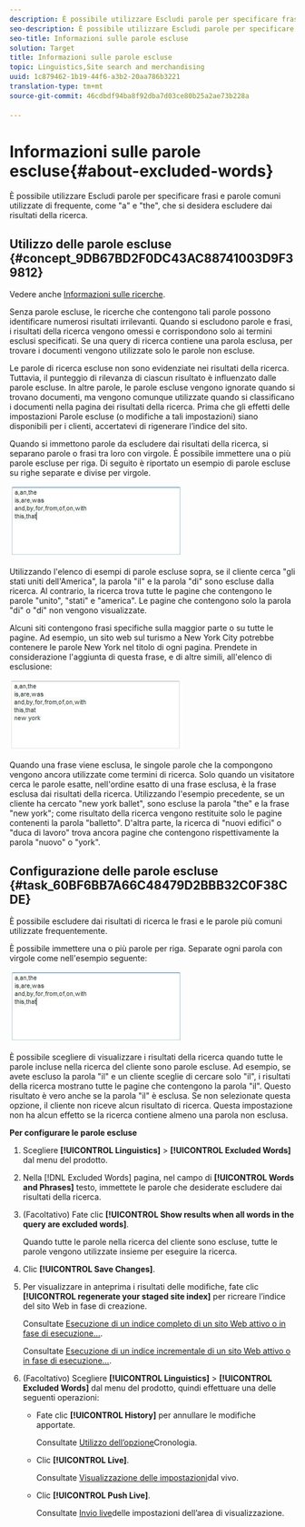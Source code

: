 ```yaml
---
description: È possibile utilizzare Escludi parole per specificare frasi e parole comuni utilizzate di frequente, come "a" e "the", che si desidera escludere dai risultati della ricerca.
seo-description: È possibile utilizzare Escludi parole per specificare frasi e parole comuni utilizzate di frequente, come "a" e "the", che si desidera escludere dai risultati della ricerca.
seo-title: Informazioni sulle parole escluse
solution: Target
title: Informazioni sulle parole escluse
topic: Linguistics,Site search and merchandising
uuid: 1c879462-1b19-44f6-a3b2-20aa786b3221
translation-type: tm+mt
source-git-commit: 46cdbdf94ba8f92dba7d03ce80b25a2ae73b228a

---
```



# Informazioni sulle parole escluse{#about-excluded-words}

È possibile utilizzare Escludi parole per specificare frasi e parole comuni utilizzate di frequente, come &quot;a&quot; e &quot;the&quot;, che si desidera escludere dai risultati della ricerca.

## Utilizzo delle parole escluse {#concept_9DB67BD2F0DC43AC88741003D9F39812}

Vedere anche [Informazioni sulle ricerche](../c-about-settings-menu/c-about-searching-menu.md#concept_207105CF26B1448F8A3D223787C56AB8).

Senza parole escluse, le ricerche che contengono tali parole possono identificare numerosi risultati irrilevanti. Quando si escludono parole e frasi, i risultati della ricerca vengono omessi e corrispondono solo ai termini esclusi specificati. Se una query di ricerca contiene una parola esclusa, per trovare i documenti vengono utilizzate solo le parole non escluse.

Le parole di ricerca escluse non sono evidenziate nei risultati della ricerca. Tuttavia, il punteggio di rilevanza di ciascun risultato è influenzato dalle parole escluse. In altre parole, le parole escluse vengono ignorate quando si trovano documenti, ma vengono comunque utilizzate quando si classificano i documenti nella pagina dei risultati della ricerca. Prima che gli effetti delle impostazioni Parole escluse (o modifiche a tali impostazioni) siano disponibili per i clienti, accertatevi di rigenerare l’indice del sito.

Quando si immettono parole da escludere dai risultati della ricerca, si separano parole o frasi tra loro con virgole. È possibile immettere una o più parole escluse per riga. Di seguito è riportato un esempio di parole escluse su righe separate e divise per virgole.

![](assets/excluded_words_1.jpg)

Utilizzando l&#39;elenco di esempi di parole escluse sopra, se il cliente cerca &quot;gli stati uniti dell&#39;America&quot;, la parola &quot;il&quot; e la parola &quot;di&quot; sono escluse dalla ricerca. Al contrario, la ricerca trova tutte le pagine che contengono le parole &quot;unito&quot;, &quot;stati&quot; e &quot;america&quot;. Le pagine che contengono solo la parola &quot;di&quot; o &quot;di&quot; non vengono visualizzate.

Alcuni siti contengono frasi specifiche sulla maggior parte o su tutte le pagine. Ad esempio, un sito web sul turismo a New York City potrebbe contenere le parole New York nel titolo di ogni pagina. Prendete in considerazione l&#39;aggiunta di questa frase, e di altre simili, all&#39;elenco di esclusione:

![](assets/excluded_words_2.jpg)

Quando una frase viene esclusa, le singole parole che la compongono vengono ancora utilizzate come termini di ricerca. Solo quando un visitatore cerca le parole esatte, nell&#39;ordine esatto di una frase esclusa, è la frase esclusa dai risultati della ricerca. Utilizzando l&#39;esempio precedente, se un cliente ha cercato &quot;new york ballet&quot;, sono escluse la parola &quot;the&quot; e la frase &quot;new york&quot;; come risultato della ricerca vengono restituite solo le pagine contenenti la parola &quot;balletto&quot;. D&#39;altra parte, la ricerca di &quot;nuovi edifici&quot; o &quot;duca di lavoro&quot; trova ancora pagine che contengono rispettivamente la parola &quot;nuovo&quot; o &quot;york&quot;.

## Configurazione delle parole escluse {#task_60BF6BB7A66C48479D2BBB32C0F38CDE}

È possibile escludere dai risultati di ricerca le frasi e le parole più comuni utilizzate frequentemente.

È possibile immettere una o più parole per riga. Separate ogni parola con virgole come nell&#39;esempio seguente:

![](assets/excluded_words_1.jpg)

È possibile scegliere di visualizzare i risultati della ricerca quando tutte le parole incluse nella ricerca del cliente sono parole escluse. Ad esempio, se avete escluso la parola &quot;il&quot; e un cliente sceglie di cercare solo &quot;il&quot;, i risultati della ricerca mostrano tutte le pagine che contengono la parola &quot;il&quot;. Questo risultato è vero anche se la parola &quot;il&quot; è esclusa. Se non selezionate questa opzione, il cliente non riceve alcun risultato di ricerca. Questa impostazione non ha alcun effetto se la ricerca contiene almeno una parola non esclusa.

**Per configurare le parole escluse**

1. Scegliere **[!UICONTROL Linguistics]** > **[!UICONTROL Excluded Words]** dal menu del prodotto.
1. Nella [!DNL Excluded Words] pagina, nel campo di **[!UICONTROL Words and Phrases]** testo, immettete le parole che desiderate escludere dai risultati della ricerca.
1. (Facoltativo) Fate clic **[!UICONTROL Show results when all words in the query are excluded words]**.

   Quando tutte le parole nella ricerca del cliente sono escluse, tutte le parole vengono utilizzate insieme per eseguire la ricerca.
1. Clic **[!UICONTROL Save Changes]**.
1. Per visualizzare in anteprima i risultati delle modifiche, fate clic **[!UICONTROL regenerate your staged site index]** per ricreare l’indice del sito Web in fase di creazione.

   Consultate [Esecuzione di un indice completo di un sito Web attivo o in fase di esecuzione...](../c-about-index-menu/c-about-full-index.md#task_F7FE04D8A1654A7787FCCA31B45EB42D).

   Consultate [Esecuzione di un indice incrementale di un sito Web attivo o in fase di esecuzione...](../c-about-index-menu/c-about-incremental-index.md#task_9BFB6157F3884B2FAECB7E0E9CA318CB).
1. (Facoltativo) Scegliere **[!UICONTROL Linguistics]** > **[!UICONTROL Excluded Words]** dal menu del prodotto, quindi effettuare una delle seguenti operazioni:

   * Fate clic **[!UICONTROL History]** per annullare le modifiche apportate.

      Consultate [Utilizzo dell’opzione](../t-using-the-history-option.md#task_70DD3F87A67242BBBD2CB27156F43002)Cronologia.

   * Clic **[!UICONTROL Live]**.

      Consultate [Visualizzazione delle impostazioni](../c-about-staging.md#task_401A0EBDB5DB4D4CA933CBA7BECDC10F)dal vivo.

   * Clic **[!UICONTROL Push Live]**.

      Consultate [Invio live](../c-about-staging.md#task_44306783B4C0408AAA58B471DAF2D9A4)delle impostazioni dell’area di visualizzazione.

